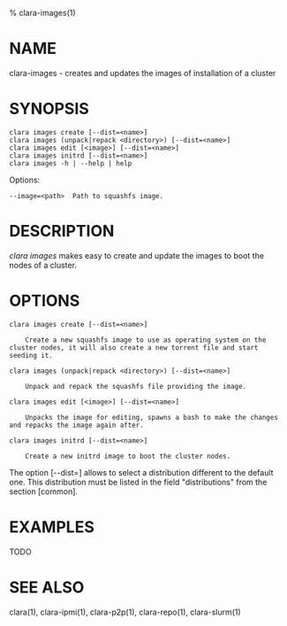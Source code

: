 % clara-images(1)

# NAME

clara-images - creates and updates the images of installation of a cluster

# SYNOPSIS

    clara images create [--dist=<name>]
    clara images (unpack|repack <directory>) [--dist=<name>]
    clara images edit [<image>] [--dist=<name>]
    clara images initrd [--dist=<name>]
    clara images -h | --help | help

Options:

    --image=<path>  Path to squashfs image.

# DESCRIPTION

*clara images* makes easy to create and update the images to boot the nodes of a cluster.

# OPTIONS

    clara images create [--dist=<name>]

        Create a new squashfs image to use as operating system on the cluster nodes, it will also create a new torrent file and start seeding it.

    clara images (unpack|repack <directory>) [--dist=<name>]

        Unpack and repack the squashfs file providing the image.

    clara images edit [<image>] [--dist=<name>]

        Unpacks the image for editing, spawns a bash to make the changes and repacks the image again after.

    clara images initrd [--dist=<name>]

        Create a new initrd image to boot the cluster nodes.

The option [--dist=<name>] allows to select a distribution different to the default one.
This distribution must be listed in the field "distributions" from the section [common].

# EXAMPLES

TODO

# SEE ALSO

clara(1), clara-ipmi(1), clara-p2p(1), clara-repo(1), clara-slurm(1)
